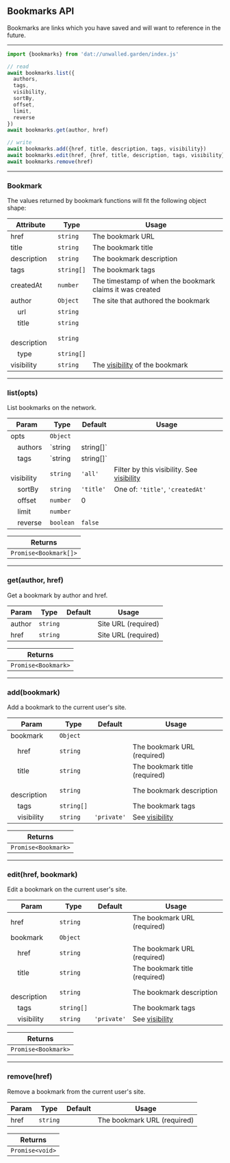 ## Bookmarks API

Bookmarks are links which you have saved and will want to reference in the future.

---

```js
import {bookmarks} from 'dat://unwalled.garden/index.js'

// read
await bookmarks.list({
  authors,
  tags,
  visibility,
  sortBy,
  offset,
  limit,
  reverse
})
await bookmarks.get(author, href)

// write
await bookmarks.add({href, title, description, tags, visibility})
await bookmarks.edit(href, {href, title, description, tags, visibility})
await bookmarks.remove(href)
```

---

### Bookmark

The values returned by bookmark functions will fit the following object shape:

|Attribute|Type|Usage|
|-|-|-|
|href|`string`|The bookmark URL|
|title|`string`|The bookmark title|
|description|`string`|The bookmark description|
|tags|`string[]`|The bookmark tags|
|createdAt|`number`|The timestamp of when the bookmark claims it was created|
|author|`Object`|The site that authored the bookmark|
|&emsp;url|`string`||
|&emsp;title|`string`||
|&emsp;description|`string`||
|&emsp;type|`string[]`||
|visibility|`string`|The [visibility](/docs/common-fields#visibility) of the bookmark|

---

### list(opts)

List bookmarks on the network.

|Param|Type|Default|Usage|
|-|-|-|-|
|opts|`Object`|||
|&emsp;authors|`string|string[]`||Filter by author URLs|
|&emsp;tags|`string|string[]`||Filter by tags|
|&emsp;visibility|`string`|`'all'`|Filter by this visibility. See [visibility](/docs/common-fields#visibility)|
|&emsp;sortBy|`string`|`'title'`|One of: `'title'`, `'createdAt'`|
|&emsp;offset|`number`|0||
|&emsp;limit|`number`|||
|&emsp;reverse|`boolean`|`false`||

|Returns|
|-|
|`Promise<Bookmark[]>`|

---

### get(author, href)

Get a bookmark by author and href.

|Param|Type|Default|Usage|
|-|-|-|-|
|author|`string`||Site URL (required)|
|href|`string`||Site URL (required)|

|Returns|
|-|
|`Promise<Bookmark>`|

---

### add(bookmark)

Add a bookmark to the current user's site.

|Param|Type|Default|Usage|
|-|-|-|-|
|bookmark|`Object`|||
|&emsp;href|`string`||The bookmark URL (required)|
|&emsp;title|`string`||The bookmark title (required)|
|&emsp;description|`string`||The bookmark description|
|&emsp;tags|`string[]`||The bookmark tags|
|&emsp;visibility|`string`|`'private'`|See [visibility](/docs/common-fields#visibility)|

|Returns|
|-|
|`Promise<Bookmark>`|

---

### edit(href, bookmark)

Edit a bookmark on the current user's site.

|Param|Type|Default|Usage|
|-|-|-|-|
|href|`string`||The bookmark URL (required)|
|bookmark|`Object`|||
|&emsp;href|`string`||The bookmark URL (required)|
|&emsp;title|`string`||The bookmark title (required)|
|&emsp;description|`string`||The bookmark description|
|&emsp;tags|`string[]`||The bookmark tags|
|&emsp;visibility|`string`|`'private'`|See [visibility](/docs/common-fields#visibility)|

|Returns|
|-|
|`Promise<Bookmark>`|

---

### remove(href)

Remove a bookmark from the current user's site.

|Param|Type|Default|Usage|
|-|-|-|-|
|href|`string`||The bookmark URL (required)|

|Returns|
|-|
|`Promise<void>`|
